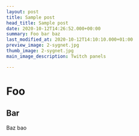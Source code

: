 ```yaml
---
layout: post
title: Sample post
head_title: Sample post
date: 2020-10-12T14:26:52.000+00:00
summary: Foo bar baz
last_modified_at: 2020-10-12T14:10:10.000+01:00
preview_image: 2-sygnet.jpg
thumb_image: 2-sygnet.jpg
main_image_description: Twitch panels

---
```


# Foo
## Bar
Baz bao